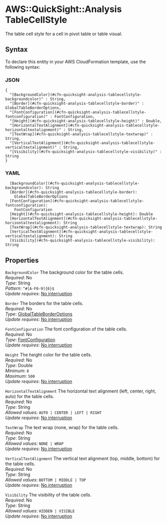 # AWS::QuickSight::Analysis TableCellStyle<a name="aws-properties-quicksight-analysis-tablecellstyle"></a>

The table cell style for a cell in pivot table or table visual\.

## Syntax<a name="aws-properties-quicksight-analysis-tablecellstyle-syntax"></a>

To declare this entity in your AWS CloudFormation template, use the following syntax:

### JSON<a name="aws-properties-quicksight-analysis-tablecellstyle-syntax.json"></a>

```
{
  "[BackgroundColor](#cfn-quicksight-analysis-tablecellstyle-backgroundcolor)" : String,
  "[Border](#cfn-quicksight-analysis-tablecellstyle-border)" : GlobalTableBorderOptions,
  "[FontConfiguration](#cfn-quicksight-analysis-tablecellstyle-fontconfiguration)" : FontConfiguration,
  "[Height](#cfn-quicksight-analysis-tablecellstyle-height)" : Double,
  "[HorizontalTextAlignment](#cfn-quicksight-analysis-tablecellstyle-horizontaltextalignment)" : String,
  "[TextWrap](#cfn-quicksight-analysis-tablecellstyle-textwrap)" : String,
  "[VerticalTextAlignment](#cfn-quicksight-analysis-tablecellstyle-verticaltextalignment)" : String,
  "[Visibility](#cfn-quicksight-analysis-tablecellstyle-visibility)" : String
}
```

### YAML<a name="aws-properties-quicksight-analysis-tablecellstyle-syntax.yaml"></a>

```
  [BackgroundColor](#cfn-quicksight-analysis-tablecellstyle-backgroundcolor): String
  [Border](#cfn-quicksight-analysis-tablecellstyle-border):
    GlobalTableBorderOptions
  [FontConfiguration](#cfn-quicksight-analysis-tablecellstyle-fontconfiguration):
    FontConfiguration
  [Height](#cfn-quicksight-analysis-tablecellstyle-height): Double
  [HorizontalTextAlignment](#cfn-quicksight-analysis-tablecellstyle-horizontaltextalignment): String
  [TextWrap](#cfn-quicksight-analysis-tablecellstyle-textwrap): String
  [VerticalTextAlignment](#cfn-quicksight-analysis-tablecellstyle-verticaltextalignment): String
  [Visibility](#cfn-quicksight-analysis-tablecellstyle-visibility): String
```

## Properties<a name="aws-properties-quicksight-analysis-tablecellstyle-properties"></a>

`BackgroundColor` <a name="cfn-quicksight-analysis-tablecellstyle-backgroundcolor"></a>
The background color for the table cells\.  
_Required_: No  
_Type_: String  
_Pattern_: `^#[A-F0-9]{6}$`  
_Update requires_: [No interruption](https://docs.aws.amazon.com/AWSCloudFormation/latest/UserGuide/using-cfn-updating-stacks-update-behaviors.html#update-no-interrupt)

`Border` <a name="cfn-quicksight-analysis-tablecellstyle-border"></a>
The borders for the table cells\.  
_Required_: No  
_Type_: [GlobalTableBorderOptions](aws-properties-quicksight-analysis-globaltableborderoptions.md)  
_Update requires_: [No interruption](https://docs.aws.amazon.com/AWSCloudFormation/latest/UserGuide/using-cfn-updating-stacks-update-behaviors.html#update-no-interrupt)

`FontConfiguration` <a name="cfn-quicksight-analysis-tablecellstyle-fontconfiguration"></a>
The font configuration of the table cells\.  
_Required_: No  
_Type_: [FontConfiguration](aws-properties-quicksight-analysis-fontconfiguration.md)  
_Update requires_: [No interruption](https://docs.aws.amazon.com/AWSCloudFormation/latest/UserGuide/using-cfn-updating-stacks-update-behaviors.html#update-no-interrupt)

`Height` <a name="cfn-quicksight-analysis-tablecellstyle-height"></a>
The height color for the table cells\.  
_Required_: No  
_Type_: Double  
_Minimum_: `8`  
_Maximum_: `500`  
_Update requires_: [No interruption](https://docs.aws.amazon.com/AWSCloudFormation/latest/UserGuide/using-cfn-updating-stacks-update-behaviors.html#update-no-interrupt)

`HorizontalTextAlignment` <a name="cfn-quicksight-analysis-tablecellstyle-horizontaltextalignment"></a>
The horizontal text alignment \(left, center, right, auto\) for the table cells\.  
_Required_: No  
_Type_: String  
_Allowed values_: `AUTO | CENTER | LEFT | RIGHT`  
_Update requires_: [No interruption](https://docs.aws.amazon.com/AWSCloudFormation/latest/UserGuide/using-cfn-updating-stacks-update-behaviors.html#update-no-interrupt)

`TextWrap` <a name="cfn-quicksight-analysis-tablecellstyle-textwrap"></a>
The text wrap \(none, wrap\) for the table cells\.  
_Required_: No  
_Type_: String  
_Allowed values_: `NONE | WRAP`  
_Update requires_: [No interruption](https://docs.aws.amazon.com/AWSCloudFormation/latest/UserGuide/using-cfn-updating-stacks-update-behaviors.html#update-no-interrupt)

`VerticalTextAlignment` <a name="cfn-quicksight-analysis-tablecellstyle-verticaltextalignment"></a>
The vertical text alignment \(top, middle, bottom\) for the table cells\.  
_Required_: No  
_Type_: String  
_Allowed values_: `BOTTOM | MIDDLE | TOP`  
_Update requires_: [No interruption](https://docs.aws.amazon.com/AWSCloudFormation/latest/UserGuide/using-cfn-updating-stacks-update-behaviors.html#update-no-interrupt)

`Visibility` <a name="cfn-quicksight-analysis-tablecellstyle-visibility"></a>
The visibility of the table cells\.  
_Required_: No  
_Type_: String  
_Allowed values_: `HIDDEN | VISIBLE`  
_Update requires_: [No interruption](https://docs.aws.amazon.com/AWSCloudFormation/latest/UserGuide/using-cfn-updating-stacks-update-behaviors.html#update-no-interrupt)
